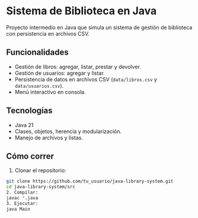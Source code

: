 # Sistema de Biblioteca en Java

Proyecto intermedio en Java que simula un sistema de gestión de biblioteca con persistencia en archivos CSV.

## Funcionalidades
- Gestión de libros: agregar, listar, prestar y devolver.
- Gestión de usuarios: agregar y listar.
- Persistencia de datos en archivos CSV (`data/libros.csv` y `data/usuarios.csv`).
- Menú interactivo en consola.

## Tecnologías
- Java 21
- Clases, objetos, herencia y modularización.
- Manejo de archivos y listas.

## Cómo correr
1. Clonar el repositorio:
```bash
git clone https://github.com/tu_usuario/java-library-system.git
cd java-library-system/src
2. Compilar:
javac *.java
3. Ejecutar:
java Main